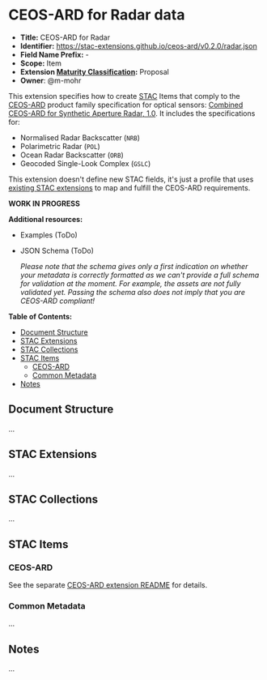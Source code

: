 # CEOS-ARD for Radar data <!-- omit in toc -->

- **Title:** CEOS-ARD for Radar
- **Identifier:** <https://stac-extensions.github.io/ceos-ard/v0.2.0/radar.json>
- **Field Name Prefix:** -
- **Scope:** Item
- **Extension [Maturity Classification](https://github.com/radiantearth/stac-spec/tree/master/extensions/README.md#extension-maturity):** Proposal
- **Owner**: @m-mohr

This extension specifies how to create [STAC](https://github.com/radiantearth/stac-spec) Items that
comply to the [CEOS-ARD](http://ceos.org/ard/) product family specification for optical sensors:
[Combined CEOS-ARD for Synthetic Aperture Radar, 1.0](https://ceos.org/ard/files/PFS/SAR/v1.0/CEOS-ARD_PFS_Synthetic_Aperture_Radar_v1.0.pdf).
It includes the specifications for:
- Normalised Radar Backscatter (`NRB`)
- Polarimetric Radar (`POL`)
- Ocean Radar Backscatter (`ORB`)
- Geocoded Single-Look Complex (`GSLC`)

This extension doesn't define new STAC fields, it's just a profile that uses
[existing STAC extensions](#stac-extensions) to map and fulfill the CEOS-ARD requirements.

**WORK IN PROGRESS**

**Additional resources:**

- Examples (ToDo)
- JSON Schema (ToDo)
  
  *Please note that the schema gives only a first indication on whether your metadata is correctly formatted
   as we can't provide a full schema for validation at the moment.*
  *For example, the assets are not fully validated yet. Passing the schema also does not imply that you are CEOS-ARD compliant!*

**Table of Contents:**

- [Document Structure](#document-structure)
- [STAC Extensions](#stac-extensions)
- [STAC Collections](#stac-collections)
- [STAC Items](#stac-items)
  - [CEOS-ARD](#ceos-ard)
  - [Common Metadata](#common-metadata)
- [Notes](#notes)

## Document Structure

...

## STAC Extensions

...

## STAC Collections

...

## STAC Items

### CEOS-ARD

See the separate [CEOS-ARD extension README](README.md#fields) for details.

### Common Metadata

...

## Notes

...
